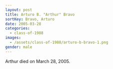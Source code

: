 ```yaml
---
layout: post
title: Arturo B. "Arthur" Bravo
sortKey: Bravo, Arturo
date: 2005-03-28
categories:
  - class-of-1988
images:
  - /assets/class-of-1988/arturo-b-bravo-1.png
gender: male
---
```

Arthur died on March 28, 2005.
